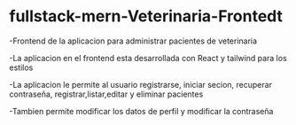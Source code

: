 # fullstack-mern-Veterinaria-Frontedt
-Frontend de la aplicacion para administrar pacientes de veterinaria


-La aplicacion en el frontend esta desarrollada con React y tailwind para los estilos 


-La aplicacion le permite al usuario registrarse, iniciar secion, recuperar contraseña, registrar,listar,editar y eliminar pacientes


-Tambien permite modificar los datos de perfil y modificar la contraseña 


